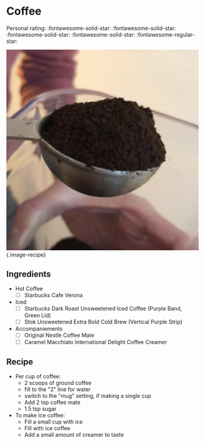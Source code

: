 # Coffee

<!-- {cts} rating=4; (User can specify rating on scale of 1-5) -->

Personal rating: :fontawesome-solid-star: :fontawesome-solid-star: :fontawesome-solid-star: :fontawesome-solid-star: :fontawesome-regular-star:

<!-- {cte} -->

<!-- {cts} name_image=coffee.jpeg; (User can specify image name) -->

![coffee.jpeg](./coffee.jpeg){.image-recipe}

<!-- {cte} -->

## Ingredients

- Hot Coffee
    - [ ] Starbucks Cafe Verona
- Iced
    - [ ] Starbucks Dark Roast Unsweetened Iced Coffee (Purple Band, Green Lid)
    - [ ] Stok Unsweetened Extra Bold Cold Brew (Vertical Purple Strip)
- Accompaniements
    - [ ] Original Nestle Coffee Mate
    - [ ] Caramel Macchiato International Delight Coffee Creamer

## Recipe

- Per cup of coffee:
    - 2 scoops of ground coffee
    - fill to the "2" line for water
    - switch to the "mug" setting, if making a single cup
    - Add 2 tsp coffee mate
    - 1.5 tsp sugar
- To make ice coffee:
    - Fill a small cup with ice
    - Fill with ice coffee
    - Add a small amount of creamer to taste
